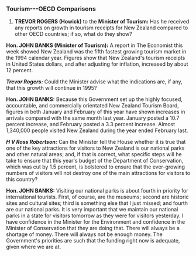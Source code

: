 ### Tourism---OECD Comparisons

1. **TREVOR ROGERS (Howick)** to the **Minister of Tourism:** Has he received any reports on growth in tourism receipts for New Zealand compared to other OECD countries; if so, what do they show?

**Hon. JOHN BANKS (Minister of Tourism):** A report in The Economist this week showed New Zealand was the fifth fastest growing tourism market in the 1994 calendar year. Figures show that New Zealand's tourism receipts in United States dollars, and after adjusting for inflation, increased by about 12 percent.

***Trevor Rogers:*** Could the Minister advise what the indications are, if any, that this growth will continue in 1995?

**Hon. JOHN BANKS:** Because this Government set up the highly focused, accountable, and commercially orientated New Zealand Tourism Board, figures in both January and February of this year have shown increases in arrivals compared with the same month last year. January posted a 10.7 percent increase, and February posted a 3.3 percent increase. Almost 1,340,000 people visited New Zealand during the year ended February last.

***H V Ross Robertson:*** Can the Minister tell the House whether it is true that one of the key attractions for visitors to New Zealand is our national parks and other natural areas; and, if that is correct, what specific steps will he take to ensure that this year's budget of the Department of Conservation, which was cut by 1.5 percent, is bolstered to ensure that the ever-growing numbers of visitors will not destroy one of the main attractions for visitors to this country?

**Hon. JOHN BANKS:** Visiting our national parks is about fourth in priority for international tourists. First, of course, are the museums; second are historic sites and cultural sites; third is something else that I just missed; and fourth are our national parks. It is very important that we maintain our national parks in a state for visitors tomorrow as they were for visitors yesterday. I have confidence in the Minister for the Environment and confidence in the Minister of Conservation that they are doing that. There will always be a shortage of money. There will always not be enough money. The Government's priorities are such that the funding right now is adequate, given where we are at.